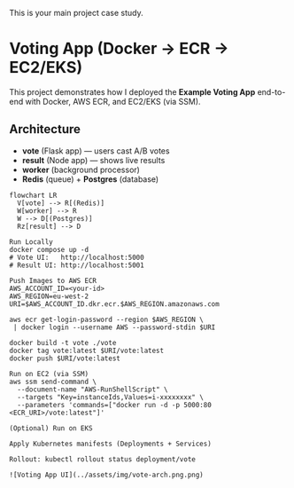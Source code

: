 This is your main project case study.

# Voting App (Docker → ECR → EC2/EKS)

This project demonstrates how I deployed the **Example Voting App** end-to-end with Docker, AWS ECR, and EC2/EKS (via SSM).

## Architecture
- **vote** (Flask app) — users cast A/B votes
- **result** (Node app) — shows live results
- **worker** (background processor)
- **Redis** (queue) + **Postgres** (database)

```mermaid
flowchart LR
  V[vote] --> R[(Redis)]
  W[worker] --> R
  W --> D[(Postgres)]
  Rz[result] --> D

Run Locally
docker compose up -d
# Vote UI:   http://localhost:5000
# Result UI: http://localhost:5001

Push Images to AWS ECR
AWS_ACCOUNT_ID=<your-id>
AWS_REGION=eu-west-2
URI=$AWS_ACCOUNT_ID.dkr.ecr.$AWS_REGION.amazonaws.com

aws ecr get-login-password --region $AWS_REGION \
 | docker login --username AWS --password-stdin $URI

docker build -t vote ./vote
docker tag vote:latest $URI/vote:latest
docker push $URI/vote:latest

Run on EC2 (via SSM)
aws ssm send-command \
  --document-name "AWS-RunShellScript" \
  --targets "Key=instanceIds,Values=i-xxxxxxxx" \
  --parameters 'commands=["docker run -d -p 5000:80 <ECR_URI>/vote:latest"]'

(Optional) Run on EKS

Apply Kubernetes manifests (Deployments + Services)

Rollout: kubectl rollout status deployment/vote

![Voting App UI](../assets/img/vote-arch.png.png)